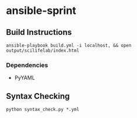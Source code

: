 # ansible-sprint

## Build Instructions

	ansible-playbook build.yml -i localhost, && open output/scilifelab/index.html

### Dependencies

* PyYAML

## Syntax Checking

```
python syntax_check.py *.yml
```
